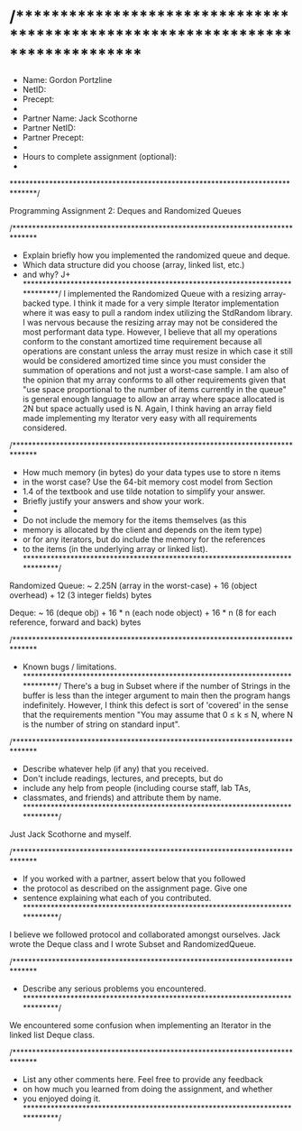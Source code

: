 # /******************************************************************************
 *  Name: Gordon Portzline
 *  NetID:   
 *  Precept: 
 *
 *  Partner Name: Jack Scothorne
 *  Partner NetID:    
 *  Partner Precept:  
 *
 *  Hours to complete assignment (optional):
 *
 ******************************************************************************/

Programming Assignment 2: Deques and Randomized Queues


/******************************************************************************
 *  Explain briefly how you implemented the randomized queue and deque.
 *  Which data structure did you choose (array, linked list, etc.)
 *  and why?
 J+  *****************************************************************************/
I implemented the Randomized Queue with a resizing array-backed type. I think it made for a very simple Iterator implementation
where it was easy to pull a random index utilizing the StdRandom library. I was nervous because the resizing array may not be
considered the most performant data type. However, I believe that all my operations conform to the constant amortized time
requirement because all operations are constant unless the array must resize in which case it still would be considered
amortized time since you must consider the summation of operations and not just a worst-case sample. I am also of the opinion
that my array conforms to all other requirements given that "use space proportional to the number of items currently in the queue"
is general enough language to allow an array where space allocated is 2N but space actually used is N. Again, I think having
an array field made implementing my Iterator very easy with all requirements considered.

/******************************************************************************
 *  How much memory (in bytes) do your data types use to store n items
 *  in the worst case? Use the 64-bit memory cost model from Section
 *  1.4 of the textbook and use tilde notation to simplify your answer.
 *  Briefly justify your answers and show your work.
 *
 *  Do not include the memory for the items themselves (as this
 *  memory is allocated by the client and depends on the item type)
 *  or for any iterators, but do include the memory for the references
 *  to the items (in the underlying array or linked list).
 *****************************************************************************/

Randomized Queue:   ~  2.25N (array in the worst-case) + 16 (object overhead) + 12 (3 integer fields) bytes

Deque:               ~   16 (deque obj)	+ 16 * n (each node object)	+ 16 * n (8 for each reference, forward and back) bytes




/******************************************************************************
 *  Known bugs / limitations.
 *****************************************************************************/
There's a bug in Subset where if the number of Strings in the buffer is less than the integer argument to main
then the program hangs indefinitely. However, I think this defect is sort of 'covered' in the sense that the
requirements mention "You may assume that 0 ≤ k ≤ N, where N is the number of string on standard input".

/******************************************************************************
 *  Describe whatever help (if any) that you received.
 *  Don't include readings, lectures, and precepts, but do
 *  include any help from people (including course staff, lab TAs,
 *  classmates, and friends) and attribute them by name.
 *****************************************************************************/

 Just Jack Scothorne and myself.

/******************************************************************************
 *  If you worked with a partner, assert below that you followed
 *  the protocol as described on the assignment page. Give one
 *  sentence explaining what each of you contributed.
 *****************************************************************************/

I believe we followed protocol and collaborated amongst ourselves. Jack wrote the Deque class and I wrote
Subset and RandomizedQueue.

/******************************************************************************
 *  Describe any serious problems you encountered.                    
 *****************************************************************************/

We encountered some confusion when implementing an Iterator in the linked list Deque class.

/******************************************************************************
 *  List any other comments here. Feel free to provide any feedback   
 *  on how much you learned from doing the assignment, and whether    
 *  you enjoyed doing it.                                             
 *****************************************************************************/
